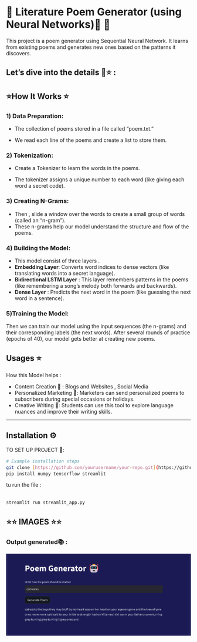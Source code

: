 # 🌟 Literature Poem Generator (using Neural Networks)👾 📝
This project is a poem generator using Sequential Neural Network. It learns from existing poems and generates new ones based on the patterns it discovers.

## Let’s dive into the details 🚀⭐ :

## ⭐How It Works ⭐
 ### 1) Data Preparation: 
 - The collection of poems stored in a file called “poem.txt.”
+ We read each line of the poems and create a list to store them.
### 2) Tokenization:
 - Create a Tokenizer to learn the words in the poems.
* The tokenizer assigns a unique number to each word (like giving each word a secret code).
      
### 3) Creating N-Grams:
* Then ,  slide a window over the words to create a small group of words (called an “n-gram”).
* These n-grams help our model understand the structure and flow of the poems.
### 4) Building the Model:
* This model consist of three layers .
* **Embedding Layer**: Converts word indices to dense vectors (like translating words into a secret language).
* **Bidirectional LSTM Layer** : This layer remembers patterns in the poems (like remembering a song’s melody both forwards and backwards).
* **Dense Layer** : Predicts the next word in the poem (like guessing the next word in a sentence).
### 5)Training the Model:
Then we can train our model using the input sequences (the n-grams) and their corresponding labels (the next words).
After several rounds of practice (epochs of 40), our model gets better at creating new poems.

## Usages ⭐
How this Model helps : 
- Content Creation 📝 : Blogs and Websites , Social Media
- Personalized Marketing 📝: Marketers can send personalized poems to subscribers during special occasions or holidays.
- Creative Writing 📝: Students can use this tool to explore language nuances and improve their writing skills.
---
## Installation ⚙️

TO SET UP PROJECT 🚀: 
```bash
# Example installation steps
git clone [https://github.com/yourusername/your-repo.git](https://github.com/Madhusri02/Poem-Generator.git)
pip install numpy tensorflow streamlit
```
tu run the file : 
```python

streamlit run streamlit_app.py
```

## ⭐⭐ IMAGES ⭐⭐

 ### Output generated📚 : 
   ![Image of the screenshot](https://github.com/Madhusri02/Poem-Generator/blob/main/Screenshot%202024-03-15%20064200.png)



